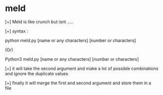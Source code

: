 # meld

[+] Meld is like crunch but isnt .....

[+] syntax : 

python meld.py [name or any characters] [number or characters]
  
(Or)

Python3 meld.py [name or any characters] [number or characters]
  

[+] it will take the second argument and make a lot of possible combinations and ignore the duplicate values 

[+] finally it will merge the first and second argument and store them in a file
